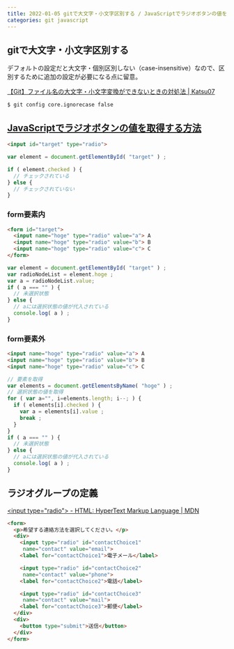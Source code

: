 ```yaml
---
title: 2022-01-05 gitで大文字・小文字区別する / JavaScriptでラジオボタンの値を取得する方法 / ラジオグループの定義
categories: git javascript
---
```


## gitで大文字・小文字区別する

デフォルトの設定だと大文字・個別区別しない（case-insensitive）なので、区別するために追加の設定が必要になる点に留意。

[【Git】ファイル名の大文字・小文字変換ができないときの対処法 \| Katsu07](https://katsu07.com/git-filename-uppercase-lowercase/)

```console
$ git config core.ignorecase false
```

## [JavaScriptでラジオボタンの値を取得する方法](https://lab.syncer.jp/Web/JavaScript/Snippet/30/)

```html
<input id="target" type="radio">
```

```js
var element = document.getElementById( "target" ) ;

if ( element.checked ) {
  // チェックされている
} else {
  // チェックされていない
}
```

### form要素内

```html
<form id="target">
  <input name="hoge" type="radio" value="a"> A
  <input name="hoge" type="radio" value="b"> B
  <input name="hoge" type="radio" value="c"> C
</form>
```

```js
var element = document.getElementById( "target" ) ;
var radioNodeList = element.hoge ;
var a = radioNodeList.value;
if ( a === "" ) {
  // 未選択状態
} else {
  // aには選択状態の値が代入されている
  console.log( a ) ;
}
```

### form要素外

```html
<input name="hoge" type="radio" value="a"> A
<input name="hoge" type="radio" value="b"> B
<input name="hoge" type="radio" value="c"> C
```

```js
// 要素を取得
var elements = document.getElementsByName( "hoge" ) ;
// 選択状態の値を取得
for ( var a="", i=elements.length; i--; ) {
  if ( elements[i].checked ) {
    var a = elements[i].value ;
    break ;
  }
}
if ( a === "" ) {
  // 未選択状態
} else {
  // aには選択状態の値が代入されている
  console.log( a ) ;
}
```

## ラジオグループの定義

[\<input type="radio"\> - HTML: HyperText Markup Language \| MDN](https://developer.mozilla.org/ja/docs/Web/HTML/Element/input/radio)

```html
<form>
  <p>希望する連絡方法を選択してください。</p>
  <div>
    <input type="radio" id="contactChoice1"
     name="contact" value="email">
    <label for="contactChoice1">電子メール</label>

    <input type="radio" id="contactChoice2"
     name="contact" value="phone">
    <label for="contactChoice2">電話</label>

    <input type="radio" id="contactChoice3"
     name="contact" value="mail">
    <label for="contactChoice3">郵便</label>
  </div>
  <div>
    <button type="submit">送信</button>
  </div>
</form>
```
